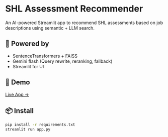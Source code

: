 # SHL Assessment Recommender

An AI-powered Streamlit app to recommend SHL assessments based on job descriptions using semantic + LLM search.

## 🧠 Powered by
- SentenceTransformers + FAISS
- Gemini flash (Query rewrite, reranking, fallback)
- Streamlit for UI

## 🚀 Demo
[Live App →](https://shl-assessment-recommender-bk5ckxwtbtlfitkspawuhf.streamlit.app/)

## 📦 Install
```bash
pip install -r requirements.txt
streamlit run app.py
